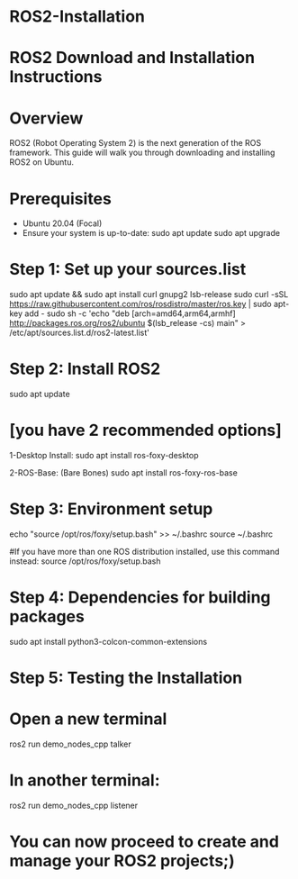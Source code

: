 # ROS2-Installation
# ROS2 Download and Installation Instructions

# Overview
ROS2 (Robot Operating System 2) is the next generation of the ROS framework. This guide will walk you through downloading and installing ROS2 on Ubuntu.

# Prerequisites
- Ubuntu 20.04 (Focal)
- Ensure your system is up-to-date:
  sudo apt update
  sudo apt upgrade

# Step 1: Set up your sources.list

sudo apt update && sudo apt install curl gnupg2 lsb-release
sudo curl -sSL https://raw.githubusercontent.com/ros/rosdistro/master/ros.key | sudo apt-key add -
sudo sh -c 'echo "deb [arch=amd64,arm64,armhf] http://packages.ros.org/ros2/ubuntu $(lsb_release -cs) main" > /etc/apt/sources.list.d/ros2-latest.list'

# Step 2: Install ROS2

sudo apt update

# [you have 2 recommended options]
1-Desktop Install:
sudo apt install ros-foxy-desktop

2-ROS-Base: (Bare Bones)
sudo apt install ros-foxy-ros-base

# Step 3: Environment setup

echo "source /opt/ros/foxy/setup.bash" >> ~/.bashrc
source ~/.bashrc

#If you have more than one ROS distribution installed, use this command instead:
source /opt/ros/foxy/setup.bash

# Step 4: Dependencies for building packages

sudo apt install python3-colcon-common-extensions

# Step 5: Testing the Installation

# Open a new terminal
ros2 run demo_nodes_cpp talker
# In another terminal:
ros2 run demo_nodes_cpp listener


# You can now proceed to create and manage your ROS2 projects;)




